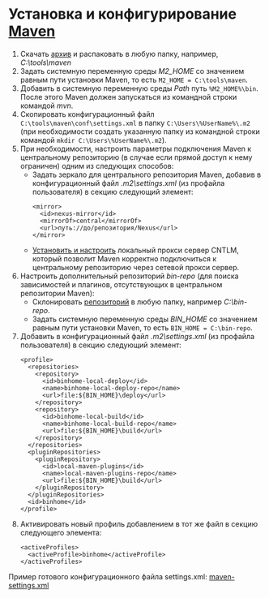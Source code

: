 # Установка и конфигурирование [Maven](http://maven.apache.org/)
1. Скачать [архив](https://maven.apache.org/download.cgi) и распаковать в любую папку, например, *C:\tools\maven*
2. Задать системную переменную среды *M2_HOME* со значением равным пути установки Maven, то есть `M2_HOME = C:\tools\maven`.
3. Добавить в системную переменную среды *Path* путь `%M2_HOME%\bin`. После этого Maven должен запускаться из командной строки командой *mvn*.
4. Скопировать конфигурационный файл `C:\tools\maven\conf\settings.xml` в папку `C:\Users\%UserName%\.m2` (при необходимости создать указанную папку из командной строки командой `mkdir C:\Users\%UserName%\.m2`).
5. При необходимости, настроить параметры подключения Maven к центральному репозиторию (в случае если прямой доступ к нему ограничен) одним из следующих способов:
    -	Задать зеркало для центрального репозитория Maven, добавив в конфигурационный файл *.m2\settings.xml* (из профайла пользователя) в секцию *<mirrors>* следующий элемент:
        ```
        <mirror>
          <id>nexus-mirror</id>
          <mirrorOf>central</mirrorOf>
          <url>путь://до/репозитория/Nexus</url>
        </mirror>
        ```
    - [Установить и настроить](https://github.com/Jepria/doc/blob/master/cntlm-settings-for-npm-yarn-maven.md) локальный прокси сервер CNTLM, который позволит Maven корректно подключиться к центральному репозиторию через сетевой прокси сервер.
6. Настроить дополнительный репозиторий *bin-repo* (для поиска зависимостей и плагинов, отсутствующих в центральном репозитории Maven):
    - Склонировать [репозиторий](https://github.com/Jepria/bin-repo) в любую папку, например *C:\bin-repo*.
    - Задать системную переменную среды *BIN_HOME* со значением равным пути установки Maven, то есть `BIN_HOME = C:\bin-repo`.
7. Добавить в конфигурационный файл *.m2\settings.xml* (из профайла пользователя) в секцию *<profiles>* следующий элемент:
    ```
    <profile>
      <repositories>
        <repository>
          <id>binhome-local-deploy</id>
          <name>binhome-local-deploy-repo</name>
          <url>file:${BIN_HOME}\deploy</url>
        </repository>
        <repository>
          <id>binhome-local-build</id>
          <name>binhome-local-build-repo</name>
          <url>file:${BIN_HOME}\build</url>
        </repository>
      </repositories>
      <pluginRepositories>
        <pluginRepository>
          <id>local-maven-plugins</id>
          <name>local-maven-plugins-repo</name>
          <url>file:${BIN_HOME}\build</url>
        </pluginRepository>
      </pluginRepositories>
      <id>binhome</id>
    </profile>
    ```
8. Активировать новый профиль добавлением в тот же файл в секцию *<settings>* следующего элемента:
    ```
    <activeProfiles>
      <activeProfile>binhome</activeProfile>
    </activeProfiles>
    ```
Пример готового конфигурационного файла settings.xml: [maven-settings.xml](maven-settings.xml)

